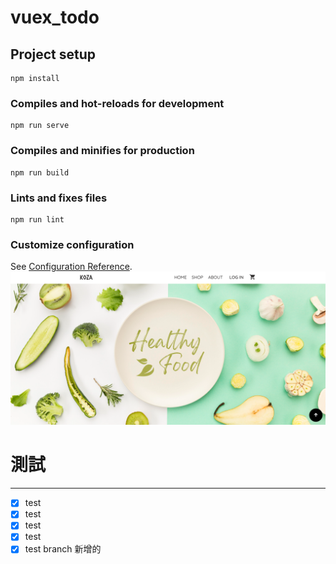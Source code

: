 # vuex_todo

## Project setup
```
npm install
```

### Compiles and hot-reloads for development
```
npm run serve
```

### Compiles and minifies for production
```
npm run build
```

### Lints and fixes files
```
npm run lint
```

### Customize configuration
See [Configuration Reference](https://cli.vuejs.org/config/).
![alt text](./src/assets/home.png)
 # 測試
 ---
 - [X] test
 - [X] test
 - [X] test
 - [X] test
 - [X] test branch 新增的